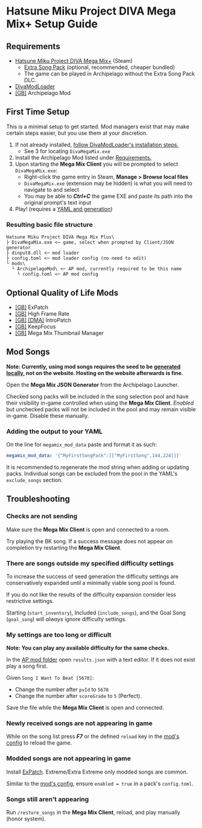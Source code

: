# Hatsune Miku Project DIVA Mega Mix+ Setup Guide

## Requirements
- [Hatsune Miku Project DIVA Mega Mix+](https://store.steampowered.com/app/1761390/Hatsune_Miku_Project_DIVA_Mega_Mix/) (Steam)
  - [Extra Song Pack](https://store.steampowered.com/app/1887030/Hatsune_Miku_Project_DIVA_Mega_Mix_Extra_Song_Pack/) (optional, recommended, cheaper bundled)
  - The game can be played in Archipelago without the Extra Song Pack DLC.
- [DivaModLoader](https://github.com/blueskythlikesclouds/DivaModLoader?tab=readme-ov-file#installation)
- [[GB]](https://gamebanana.com/mods/514140) Archipelago Mod

## First Time Setup
This is a minimal setup to get started. Mod managers exist that may make certain steps easier, but you use them at your discretion.

1. If not already installed, [follow DivaModLoader's installation steps.](https://github.com/blueskythlikesclouds/DivaModLoader?tab=readme-ov-file#installation)
   - See 3 for locating `DivaMegaMix.exe`
2. Install the Archipelago Mod listed under [Requirements.](#requirements)
3. Upon starting the **Mega Mix Client** you will be prompted to select `DivaMegaMix.exe`:
   - Right-click the game entry in Steam, **Manage > Browse local files**
   - `DivaMegaMix.exe` (extension may be hidden) is what you will need to navigate to and select
   - You may be able to ***Ctrl+C*** the game EXE and paste its path into the original prompt's text input
4. Play! (requires a [YAML and generation](tutorial/Archipelago/setup_en))

### Resulting basic file structure
```
Hatsune Miku Project DIVA Mega Mix Plus\
├ DivaMegaMix.exe <─ game, select when prompted by Client/JSON generator
├ dinput8.dll <─ mod loader
├ config.toml <─ mod loader config (no need to edit)
└ mods\
  └ ArchipelagoMod\ <─ AP mod, currently required to be this name
    └ config.toml <─ AP mod config
```

## Optional Quality of Life Mods
- [[GB]](https://gamebanana.com/mods/388083) ExPatch
- [[GB]](https://gamebanana.com/mods/380955) High Frame Rate
- [[GB]](https://gamebanana.com/mods/449088) [[DMA]](https://divamodarchive.com/post/193) IntroPatch
- [[GB]](https://gamebanana.com/mods/427425) KeepFocus
- [[GB]](https://gamebanana.com/mods/414252) Mega Mix Thumbnail Manager

## Mod Songs
**Note: Currently, using mod songs requires the seed to be [generated locally](/tutorial/Archipelago/setup_en#generating-a-multiplayer-game), not on the website. Hosting on the website afterwards is fine.**

Open the **Mega Mix JSON Generator** from the Archipelago Launcher.

Checked song packs will be included in the song selection pool and have their visibility in-game controlled when using the **Mega Mix Client**. *Enabled* but unchecked packs will not be included in the pool and may remain visible in-game. Disable these manually.

### Adding the output to your YAML
On the line for `megamix_mod_data` paste and format it as such:
```YAML
megamix_mod_data: '{"MyFirstSongPack":[["MyFirstSong",144,224]]}'
```

It is recommended to regenerate the mod string when adding or updating packs. Individual songs can be excluded from the pool in the YAML's `exclude_songs` section.

## Troubleshooting

### Checks are not sending
Make sure the **Mega Mix Client** is open and connected to a room.

Try playing the BK song. If a success message does not appear on completion try restarting the **Mega Mix Client**.

### There are songs outside my specified difficulty settings
To increase the success of seed generation the difficulty settings are conservatively expanded *until* a minimally viable song pool is found.

If you do not like the results of the difficulty expansion consider less restrictive settings.

Starting (`start_inventory`), Included (`include_songs`), and the Goal Song (`goal_song`) will *always* ignore difficulty settings.

### My settings are too long or difficult
**Note: You can play any available difficulty for the same checks.**

In the [AP mod folder](#Resulting-basic-file-structure) open `results.json` with a text editor. If it does not exist play a song first.

Given `Song I Want To Beat [5678]`:
- Change the number after `pvId` to `5678` 
- Change the number after `scoreGrade` to `5` (Perfect).

Save the file while the **Mega Mix Client** is open and connected.

### Newly received songs are not appearing in game
While on the song list press ***F7*** or the defined `reload` key in the [mod's config](#Resulting-basic-file-structure) to reload the game. 

### Modded songs are not appearing in game
Install [ExPatch](#Optional-Quality-of-Life-Mods). Extreme/Extra Extreme only modded songs are common.

Similar to the [mod's config](#Resulting-basic-file-structure), ensure `enabled = true` in a pack's `config.toml`.

### Songs still aren't appearing
Run `/restore_songs` in the **Mega Mix Client**, reload, and play manually (honor system).

